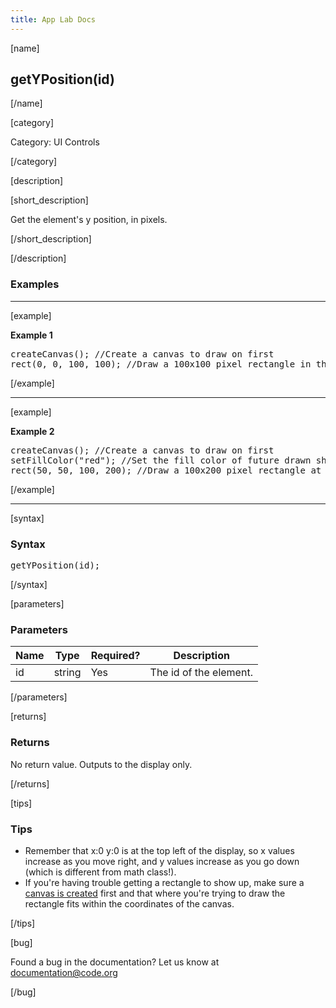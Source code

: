 ```yaml
---
title: App Lab Docs
---
```


[name]

## getYPosition(id)

[/name]

[category]

Category: UI Controls

[/category]

[description]

[short_description]

Get the element's y position, in pixels.

[/short_description]

[/description]

### Examples
____________________________________________________

[example]

**Example 1**

<pre>
createCanvas(); //Create a canvas to draw on first
rect(0, 0, 100, 100); //Draw a 100x100 pixel rectangle in the top left corner
</pre>

[/example]

____________________________________________________

[example]

**Example 2**

<pre>
createCanvas(); //Create a canvas to draw on first
setFillColor("red"); //Set the fill color of future drawn shapes
rect(50, 50, 100, 200); //Draw a 100x200 pixel rectangle at x:50 y:50 on the screen
</pre>

[/example]

____________________________________________________

[syntax]

### Syntax
<pre>
getYPosition(id);
</pre>

[/syntax]

[parameters]

### Parameters

| Name  | Type | Required? | Description |
|-----------------|------|-----------|-------------|
| id | string | Yes | The id of the element.  |

[/parameters]

[returns]

### Returns
No return value. Outputs to the display only.

[/returns]

[tips]

### Tips
- Remember that x:0 y:0 is at the top left of the display, so x values increase as you move right, and y values increase as you go down (which is different from math class!).
- If you're having trouble getting a rectangle to show up, make sure a [canvas is created](/applab/docs/createCanvas) first and that where you're trying to draw the rectangle fits within the coordinates of the canvas.

[/tips]

[bug]

Found a bug in the documentation? Let us know at documentation@code.org

[/bug]
